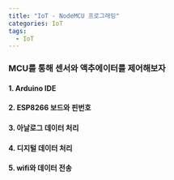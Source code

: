 ```yaml
---
title: "IoT - NodeMCU 프로그래밍"
categories: IoT
tags:
  - IoT
---
```

### MCU를 통해 센서와 액추에이터를 제어해보자  
#### 1. Arduino IDE


#### 2. ESP8266 보드와 핀번호


#### 3. 아날로그 데이터 처리


#### 4. 디지털 데이터 처리


#### 5. wifi와 데이터 전송   
